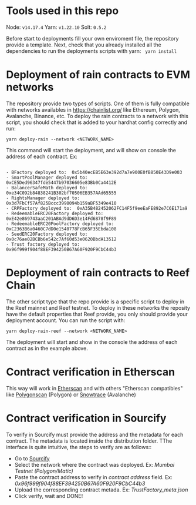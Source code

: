 # Tools used in this repo
Node: `v14.17.4`
Yarn: `v1.22.10`
Solt: `0.5.2`

Before start to deployments fill your own enviroment file, the repository provide a template. Next, check that you already installed all the dependencies to run the deployments scripts with yarn: 
``` yarn install```
# Deployment of rain contracts to EVM networks
The repository provide two types of scripts. One of them is fully compatible with networks availables in https://chainlist.org/ like Ethereum, Polygon, Avalanche, Binance, etc. To deploy the rain contracts to a network with this script, you should check that is added to your hardhat config correctly and run:
```shell
yarn deploy-rain --network <NETWORK_NAME>
```
This command will start the deployment, and will show on console the address of each contract. Ex:
```shell

- BFactory deployed to:  0x5b40ecEB5E63e392d7a7e900E0fB850E43D9e003
- SmartPoolManager deployed to:  0xCE5Ded96347fde5447b97036605e83Bb0Ca4412E
- BalancerSafeMath deployed to:  0xe34C092b84838241B302bf70506EB357AAd65555
- RightsManager deployed to:  0x3d7FbCf57Af825Bccc3990094b159aBF5349e410
- CRPFactory deployed to:  0xA35B482452062FC14F5f9eeEaFE892e7C6E171a9
- RedeemableERC20Factory deployed to:  0xE42e869743aaC201ABAd9dD6D3e14Fd6878f9F89
- RedeemableERC20PoolFactory deployed to:  0xC2363B6a0460C7dD0e1540778FcB65F35Ebda108
- SeedERC20Factory deployed to:  0x0c76ae02BCBb6e542c7Af60d53e0620BbdA13512
- Trust factory deployed to:  0x96f999f904f88EF394250B67A60F920F9CbC44b3
```
# Deployment of rain contracts to Reef Chain
The other script type that the repo provide is a specific script to deploy in the Reef mainnet and Reef testnet. To deploy in these networks the reposity have the default properties that Reef provide, you only should provide your deployment account. You can run the script with:
```shell
yarn deploy-rain-reef --network <NETWORK_NAME>
```
The deployment will start and show in the console the address of each contract as in the example above.
# Contract verification in Etherscan
This way will work in [Etherscan](https://etherscan.io/) and with others "Etherscan compatibles" like [Polygonscan](https://polygonscan.com/) (Polygon) or [Snowtrace](https://snowtrace.io/) (Avalanche)

# Contract verification in Sourcify
To verify in Sourcify must provide the address and the metadata for each contract. The metadata is located inside the distribution folder. TThe interface is quite intuitive, the steps to verify are as follows::
  - Go to [Sourcify](https://sourcify.dev/)
  - Select the network where the contract was deployed. Ex: *Mumbai Testnet (Polygon/Matic)*
  - Paste the contract address to verify in *contract address* field. Ex: *0x96f999f904f88EF394250B67A60F920F9CbC44b3*
  - Upload the corresponding contract metada. Ex: *TrustFactory_meta.json*
  - Click verify, wait and DONE!
